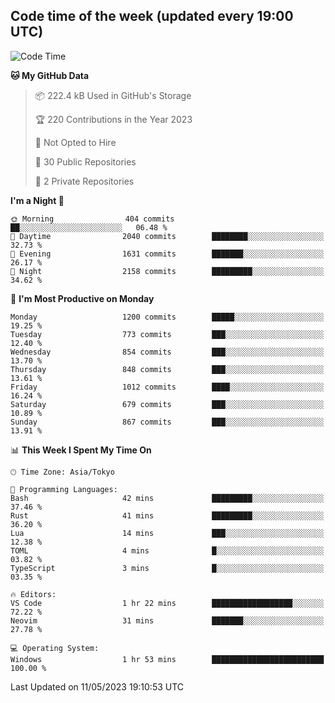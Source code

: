 ## Code time of the week (updated every 19:00 UTC)

<!--START_SECTION:waka-->
![Code Time](http://img.shields.io/badge/Code%20Time-1%2C845%20hrs%2027%20mins-blue)

**🐱 My GitHub Data** 

> 📦 222.4 kB Used in GitHub's Storage 
 > 
> 🏆 220 Contributions in the Year 2023
 > 
> 🚫 Not Opted to Hire
 > 
> 📜 30 Public Repositories 
 > 
> 🔑 2 Private Repositories 
 > 
**I'm a Night 🦉** 

```text
🌞 Morning                404 commits         ██░░░░░░░░░░░░░░░░░░░░░░░   06.48 % 
🌆 Daytime                2040 commits        ████████░░░░░░░░░░░░░░░░░   32.73 % 
🌃 Evening                1631 commits        ███████░░░░░░░░░░░░░░░░░░   26.17 % 
🌙 Night                  2158 commits        █████████░░░░░░░░░░░░░░░░   34.62 % 
```
📅 **I'm Most Productive on Monday** 

```text
Monday                   1200 commits        █████░░░░░░░░░░░░░░░░░░░░   19.25 % 
Tuesday                  773 commits         ███░░░░░░░░░░░░░░░░░░░░░░   12.40 % 
Wednesday                854 commits         ███░░░░░░░░░░░░░░░░░░░░░░   13.70 % 
Thursday                 848 commits         ███░░░░░░░░░░░░░░░░░░░░░░   13.61 % 
Friday                   1012 commits        ████░░░░░░░░░░░░░░░░░░░░░   16.24 % 
Saturday                 679 commits         ███░░░░░░░░░░░░░░░░░░░░░░   10.89 % 
Sunday                   867 commits         ███░░░░░░░░░░░░░░░░░░░░░░   13.91 % 
```


📊 **This Week I Spent My Time On** 

```text
🕑︎ Time Zone: Asia/Tokyo

💬 Programming Languages: 
Bash                     42 mins             █████████░░░░░░░░░░░░░░░░   37.46 % 
Rust                     41 mins             █████████░░░░░░░░░░░░░░░░   36.20 % 
Lua                      14 mins             ███░░░░░░░░░░░░░░░░░░░░░░   12.38 % 
TOML                     4 mins              █░░░░░░░░░░░░░░░░░░░░░░░░   03.82 % 
TypeScript               3 mins              █░░░░░░░░░░░░░░░░░░░░░░░░   03.35 % 

🔥 Editors: 
VS Code                  1 hr 22 mins        ██████████████████░░░░░░░   72.22 % 
Neovim                   31 mins             ███████░░░░░░░░░░░░░░░░░░   27.78 % 

💻 Operating System: 
Windows                  1 hr 53 mins        █████████████████████████   100.00 % 
```


 Last Updated on 11/05/2023 19:10:53 UTC
<!--END_SECTION:waka-->